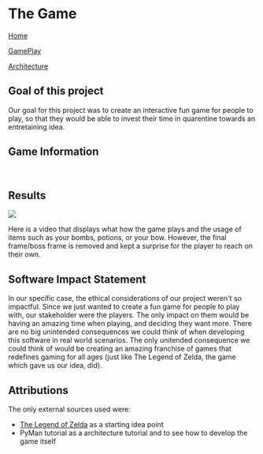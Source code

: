 # The Game

[Home](https://sd2020spring.github.io/Medieval-Quest/)

[GamePlay](https://sd2020spring.github.io/Medieval-Quest/GamePlay/)

[Architecture](https://sd2020spring.github.io/Medieval-Quest/Architecture/)

## Goal of this project

Our goal for this project was to create an interactive fun game for people to play, so that they would be able to invest their time in quarentine towards an entretaining idea.

## Game Information

<br>

## Results 
[![](http://img.youtube.com/vi/gs-uSgbGnQo/0.jpg)](http://www.youtube.com/watch?v=gs-uSgbGnQo "")

Here is a video that displays what how the game plays and the usage of items such as your bombs, potions, or your bow. 
However, the final frame/boss frame is removed and kept a surprise for the player to reach on their own.
<br>

## Software Impact Statement 
In our specific case, the ethical considerations of our project weren't so impactful. Since we just wanted to create a fun game for people to play with, our stakeholder were the players. The only impact on them would be having an amazing time when playing, and deciding they want more. There are no big unintended consequences we could think of when developing this software in real world scenarios. The only unitended consequence we could think of would be creating an amazing franchise of games that redefines gaming for all ages (just like The Legend of Zelda, the game which gave us our idea, did).

## Attributions
The only external sources used were:
- <a href="https://en.wikipedia.org/wiki/The_Legend_of_Zelda">The Legend of Zelda</a> as a starting idea point <br>
- PyMan tutorial as a architecture tutorial and to see how to develop the game itself

